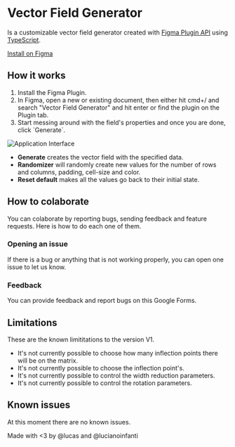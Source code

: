 <h1> Vector Field Generator</h1>
Is a customizable vector field generator created with <a href="https://www.figma.com/plugin-docs/intro/">Figma Plugin API</a> using <a href="https://www.typescriptlang.org/">TypeScript</a>. 

<a href="#">Install on Figma</a>
 
<h2> How it works</h2>
<ol>
<li>Install the Figma Plugin.</li>
<li>In Figma, open a new or existing document, then either hit cmd+/ and search "Vector Field Generator" and hit enter or find the plugin on the Plugin tab.</li>
<li>Start messing around with the field's properties and once you are done, click  `Generate`.</li>
</ol>


![Application Interface](https://user-images.githubusercontent.com/20411105/95699625-5aaefd80-0c1b-11eb-9ad5-c1821053817c.png)

<ul> 
<li><b>Generate</b> creates the vector field with the specified data.</li>
<li><b>Randomizer</b> will randomly create new values for the number of rows and columns, padding, cell-size and color.</li>
<li><b>Reset default</b> makes all the values go back to their initial state.</li>
</ul>

<h2>How to colaborate</h2>
You can colaborate by reporting bugs, sending feedback and feature requests. Here is how to do each one of them.
<h3>Opening an issue</h3>
If there is a bug or anything that is not working properly, you can open one issue to let us know.

<h3>Feedback</h3>
You can provide feedback and report bugs on this <a hre="#">Google Forms</a>.

<h2>Limitations</h2>
These are the known limititations to the version V1.
<ul> 
<li>It's not currently possible to choose how many inflection points there will be on the matrix.</li>
<li>It's not currently possible to choose the inflection point's.</li>
<li>It's not currently possible to control the width reduction parameters.</li>
<li>It's not currently possible to control the rotation parameters.</li>
</ul>

<h2>Known issues</h2>
At this moment there are no known issues.


Made with <3 by @lucas and @lucianoinfanti
